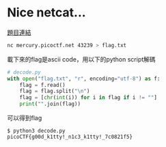 # Nice netcat...

[題目連結](https://play.picoctf.org/practice/challenge/156)

```bash
nc mercury.picoctf.net 43239 > flag.txt
```

載下來的flag是ascii code，用以下的python script解碼

```python
# decode.py
with open("flag.txt", "r", encoding="utf-8") as f:
    flag = f.read()
    flag = flag.split("\n")
    flag = [chr(int(i)) for i in flag if i != ""]
    print("".join(flag))
```

可以得到flag

```console
$ python3 decode.py
picoCTF{g00d_k1tty!_n1c3_k1tty!_7c0821f5}
```
